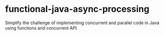 # functional-java-async-processing

Simplify the challenge of implementing concurrent and parallel code in Java using functions and concurrent API.
